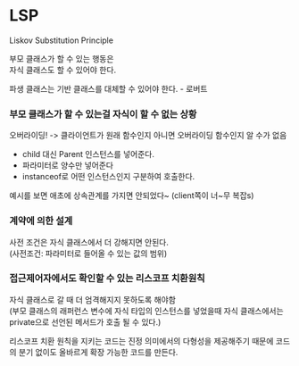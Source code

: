 # LSP
Liskov Substitution Principle

부모 클래스가 할 수 있는 행동은 <br>
자식 클래스도 할 수 있어야 한다.

파생 클래스는 기반 클래스를 대체할 수 있어야 한다. - 로버트

### 부모 클래스가 할 수 있는걸 자식이 할 수 없는 상황
오버라이딩! -> 클라이언트가 원래 함수인지 아니면 오버라이딩 함수인지 알 수가 없음
* child 대신 Parent 인스턴스를 넣어준다.
* 파라미터로 양수만 넣어준다
* instanceof로 어떤 인스턴스인지 구분하여 호출한다.

예시를 보면 애초에 상속관계를 가지면 안되었다~ (client쪽이 너~무 복잡s)

### 계약에 의한 설계
사전 조건은 자식 클래스에서 더 강해지면 안된다.<br>
(사전조건: 파라미터로 들어올 수 있는 값의 범위)

### 접근제어자에서도 확인할 수 있는 리스코프 치환원칙
자식 클래스로 갈 때 더 엄격해지지 못하도록 해야함<br>
(부모 클래스의 래퍼런스 변수에 자식 타입의 인스턴스를 넣었을때 자식 클래스에서는 private으로 선언된 메서드가 호출 될 수 있다.)

리스코프 치환 원칙을 지키는 코드는 진정 의미에서의 다형성을 제공해주기 때문에 코드의 분기 없이도 올바르게 확장 가능한 코드를 만든다.